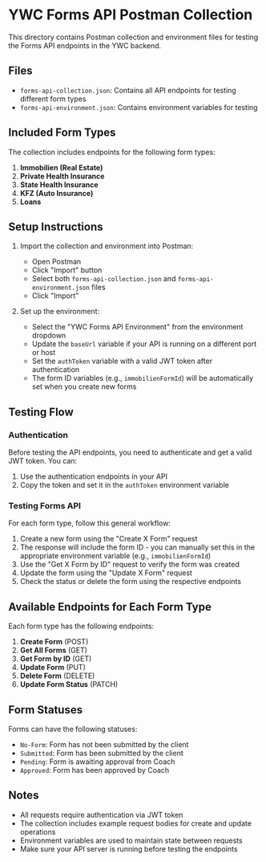 # YWC Forms API Postman Collection

This directory contains Postman collection and environment files for testing the Forms API endpoints in the YWC backend.

## Files

- `forms-api-collection.json`: Contains all API endpoints for testing different form types
- `forms-api-environment.json`: Contains environment variables for testing

## Included Form Types

The collection includes endpoints for the following form types:

1. **Immobilien (Real Estate)**
2. **Private Health Insurance**
3. **State Health Insurance**
4. **KFZ (Auto Insurance)**
5. **Loans**

## Setup Instructions

1. Import the collection and environment into Postman:
   - Open Postman
   - Click "Import" button
   - Select both `forms-api-collection.json` and `forms-api-environment.json` files
   - Click "Import"

2. Set up the environment:
   - Select the "YWC Forms API Environment" from the environment dropdown
   - Update the `baseUrl` variable if your API is running on a different port or host
   - Set the `authToken` variable with a valid JWT token after authentication
   - The form ID variables (e.g., `immobilienFormId`) will be automatically set when you create new forms

## Testing Flow

### Authentication
Before testing the API endpoints, you need to authenticate and get a valid JWT token. You can:
1. Use the authentication endpoints in your API
2. Copy the token and set it in the `authToken` environment variable

### Testing Forms API

For each form type, follow this general workflow:

1. Create a new form using the "Create X Form" request
2. The response will include the form ID - you can manually set this in the appropriate environment variable (e.g., `immobilienFormId`)
3. Use the "Get X Form by ID" request to verify the form was created
4. Update the form using the "Update X Form" request
5. Check the status or delete the form using the respective endpoints

## Available Endpoints for Each Form Type

Each form type has the following endpoints:

1. **Create Form** (POST)
2. **Get All Forms** (GET)
3. **Get Form by ID** (GET)
4. **Update Form** (PUT)
5. **Delete Form** (DELETE)
6. **Update Form Status** (PATCH)

## Form Statuses

Forms can have the following statuses:
- `No-Form`: Form has not been submitted by the client
- `Submitted`: Form has been submitted by the client
- `Pending`: Form is awaiting approval from Coach
- `Approved`: Form has been approved by Coach

## Notes

- All requests require authentication via JWT token
- The collection includes example request bodies for create and update operations
- Environment variables are used to maintain state between requests
- Make sure your API server is running before testing the endpoints 